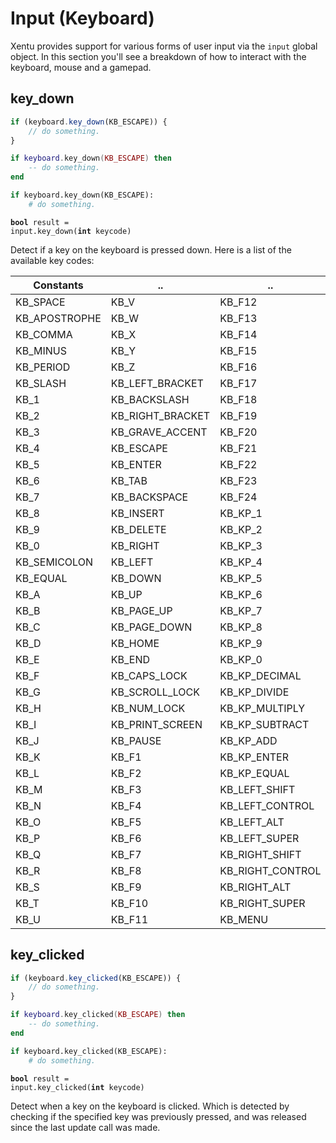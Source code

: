 # Input (Keyboard)

Xentu provides support for various forms of user input via the `input` global
object. In this section you'll see a breakdown of how to interact with the 
keyboard, mouse and a gamepad.

## key_down

```javascript
if (keyboard.key_down(KB_ESCAPE)) {
	// do something.
}
```
```lua
if keyboard.key_down(KB_ESCAPE) then
	-- do something.
end
```
```python
if keyboard.key_down(KB_ESCAPE):
	# do something.
```

<code class="definition"><b>bool</b> result = input.key_down(<b>int</b> keycode)</code>

Detect if a key on the keyboard is pressed down. Here is a list of the available 
key codes:

Constants | ..  | ..    
--------- | --- | ---
KB_SPACE | KB_V | KB_F12
KB_APOSTROPHE | KB_W | KB_F13
KB_COMMA | KB_X | KB_F14
KB_MINUS | KB_Y | KB_F15
KB_PERIOD | KB_Z | KB_F16
KB_SLASH | KB_LEFT_BRACKET | KB_F17
KB_1 | KB_BACKSLASH | KB_F18
KB_2 | KB_RIGHT_BRACKET | KB_F19
KB_3 | KB_GRAVE_ACCENT | KB_F20
KB_4 | KB_ESCAPE | KB_F21
KB_5 | KB_ENTER | KB_F22
KB_6 | KB_TAB | KB_F23
KB_7 | KB_BACKSPACE | KB_F24
KB_8 | KB_INSERT | KB_KP_1
KB_9 | KB_DELETE | KB_KP_2
KB_0 | KB_RIGHT | KB_KP_3
KB_SEMICOLON | KB_LEFT | KB_KP_4
KB_EQUAL | KB_DOWN | KB_KP_5
KB_A | KB_UP | KB_KP_6
KB_B | KB_PAGE_UP | KB_KP_7
KB_C | KB_PAGE_DOWN | KB_KP_8
KB_D | KB_HOME | KB_KP_9
KB_E | KB_END | KB_KP_0
KB_F | KB_CAPS_LOCK | KB_KP_DECIMAL
KB_G | KB_SCROLL_LOCK | KB_KP_DIVIDE
KB_H | KB_NUM_LOCK | KB_KP_MULTIPLY
KB_I | KB_PRINT_SCREEN | KB_KP_SUBTRACT
KB_J | KB_PAUSE | KB_KP_ADD
KB_K | KB_F1 | KB_KP_ENTER
KB_L | KB_F2 | KB_KP_EQUAL
KB_M | KB_F3 | KB_LEFT_SHIFT
KB_N | KB_F4 | KB_LEFT_CONTROL
KB_O | KB_F5 | KB_LEFT_ALT
KB_P | KB_F6 | KB_LEFT_SUPER
KB_Q | KB_F7 | KB_RIGHT_SHIFT
KB_R | KB_F8 | KB_RIGHT_CONTROL
KB_S | KB_F9 | KB_RIGHT_ALT
KB_T | KB_F10 | KB_RIGHT_SUPER
KB_U | KB_F11 | KB_MENU


## key_clicked

```javascript
if (keyboard.key_clicked(KB_ESCAPE)) {
	// do something.
}
```
```lua
if keyboard.key_clicked(KB_ESCAPE) then
	-- do something.
end
```
```python
if keyboard.key_clicked(KB_ESCAPE):
	# do something.
```

<code class="definition"><b>bool</b> result = input.key_clicked(<b>int</b> keycode)</code>

Detect when a key on the keyboard is clicked. Which is detected by checking if
the specified key was previously pressed, and was released since the last update
call was made.